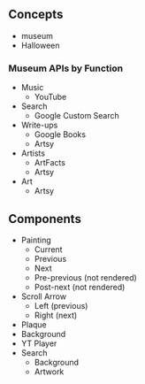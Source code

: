 ## Concepts

* museum
* Halloween

### Museum APIs by Function

* Music
  * YouTube
* Search
  * Google Custom Search
* Write-ups
  * Google Books
  * Artsy
* Artists
  * ArtFacts
  * Artsy
* Art
  * Artsy

## Components

* Painting
  * Current
  * Previous
  * Next
  * Pre-previous (not rendered)
  * Post-next (not rendered)
* Scroll Arrow
  * Left (previous)
  * Right (next)
* Plaque
* Background
* YT Player
* Search
  * Background
  * Artwork
